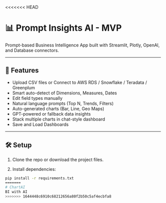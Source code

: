 <<<<<<< HEAD
# 📊 Prompt Insights AI - MVP

Prompt-based Business Intelligence App built with Streamlit, Plotly, OpenAI, and Database connectors.

---

## 🚀 Features

- Upload CSV files or Connect to AWS RDS / Snowflake / Teradata / Greenplum
- Smart auto-detect of Dimensions, Measures, Dates
- Edit field types manually
- Natural language prompts (Top N, Trends, Filters)
- Auto-generated charts (Bar, Line, Geo Maps)
- GPT-powered or fallback data insights
- Stack multiple charts in chat-style dashboard
- Save and Load Dashboards

---

## 🛠 Setup

1. Clone the repo or download the project files.

2. Install dependencies:

```bash
pip install -r requirements.txt
=======
# ChartAI
BI with AI
>>>>>>> 1644448c6910c68212656a80f2b50c5af4ecbfa8
